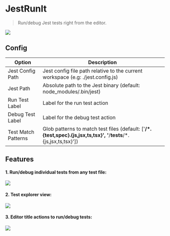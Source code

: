 # JestRunIt
> Run/debug Jest tests right from the editor.

![](https://github.com/nithinpeter/jestifyde/blob/master/readme-resources/jest-run-it-1.gif?raw=true)

## Config
| Option      | Description |
| ----------- | ----------- |
| Jest Config Path | Jest config file path relative to the current workspace (e.g: ./jest.config.js) |
| Jest Path | Absolute path to the Jest binary (default: node_modules/.bin/jest) |
| Run Test Label | Label for the run test action |
| Debug Test Label | Label for the debug test action |
| Test Match Patterns | Glob patterns to match test files (default: ['**/*.{test,spec}.{js,jsx,ts,tsx}', '**/__tests__/*.{js,jsx,ts,tsx}']) |

## Features
#### 1. Run/debug individual tests from any test file:
![](https://github.com/nithinpeter/jestifyde/blob/master/readme-resources/jest-run-it-2.gif?raw=true)

#### 2. Test explorer view:
![](https://github.com/nithinpeter/jestifyde/blob/master/readme-resources/jest-run-it-explorer.png?raw=true)

#### 3. Editor title actions to run/debug tests:
![](https://github.com/nithinpeter/jestifyde/blob/master/readme-resources/jest-run-it-editor-title.png?raw=true)

